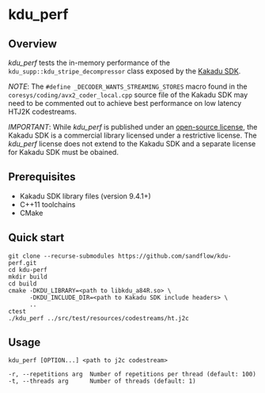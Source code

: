 # kdu_perf

## Overview

_kdu_perf_ tests the in-memory performance of the
`kdu_supp::kdu_stripe_decompressor` class exposed by the [Kakadu
SDK](https://kakadusoftware.com/).

_NOTE_: The `#define _DECODER_WANTS_STREAMING_STORES` macro found in the
`coresys/coding/avx2_coder_local.cpp` source file of the Kakadu SDK may need to
be commented out to achieve best performance on low latency HTJ2K codestreams.

_IMPORTANT_: While _kdu_perf_ is published under an [open-source
license](./LICENSE.txt), the Kakadu SDK is a commercial library licensed under a
restrictive license. The _kdu_perf_ license does not extend to the Kakadu SDK
and a separate license for Kakadu SDK must be obained.

## Prerequisites

* Kakadu SDK library files (version 9.4.1+)
* C++11 toolchains
* CMake

## Quick start

    git clone --recurse-submodules https://github.com/sandflow/kdu-perf.git
    cd kdu-perf
    mkdir build
    cd build
    cmake -DKDU_LIBRARY=<path to libkdu_a84R.so> \
          -DKDU_INCLUDE_DIR=<path to Kakadu SDK include headers> \
          ..
    ctest
    ./kdu_perf ../src/test/resources/codestreams/ht.j2c

## Usage

    kdu_perf [OPTION...] <path to j2c codestream>

    -r, --repetitions arg  Number of repetitions per thread (default: 100)
    -t, --threads arg      Number of threads (default: 1)